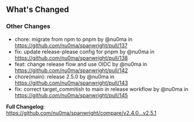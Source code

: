 <!-- Release notes generated using configuration in .github/release.yml at main -->

## What's Changed
### Other Changes
* chore: migrate from npm to pnpm by @nu0ma in https://github.com/nu0ma/spanwright/pull/137
* fix: update release-please config for pnpm by @nu0ma in https://github.com/nu0ma/spanwright/pull/138
* feat: change release flow and use OIDC by @nu0ma in https://github.com/nu0ma/spanwright/pull/142
* chore(main): release 2.5.0 by @nu0ma in https://github.com/nu0ma/spanwright/pull/143
* fix: correct target_commitish to main in release workflow by @nu0ma in https://github.com/nu0ma/spanwright/pull/145


**Full Changelog**: https://github.com/nu0ma/spanwright/compare/v2.4.0...v2.5.1
